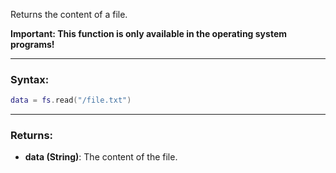 Returns the content of a file.

**Important: This function is only available in the operating system programs!**

---

### Syntax:
```lua
data = fs.read("/file.txt")
```

---

### Returns:
* **data (String)**: The content of the file.